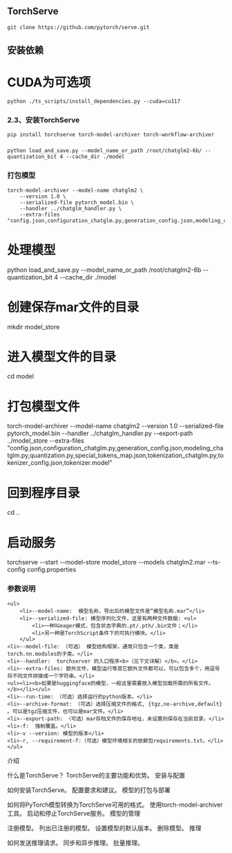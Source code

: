 ## TorchServe
```
git clone https://github.com/pytorch/serve.git
```

## 安装依赖

# CUDA为可选项
```
python ./ts_scripts/install_dependencies.py --cuda=cu117
```

### 2.3、安装TorchServe
```
pip install torchserve torch-model-archiver torch-workflow-archiver
```

### 
```
python load_and_save.py --model_name_or_path /root/chatglm2-6b/ --quantization_bit 4 --cache_dir ./model
```
### 打包模型

```
torch-model-archiver --model-name chatglm2 \
    --version 1.0 \
    --serialized-file pytorch_model.bin \
    --handler ../chatglm_handler.py \
    --extra-files "config.json,configuration_chatglm.py,generation_config.json,modeling_chatglm.py,quantization.py,special_tokens_map.json,tokenization_chatglm.py,tokenizer_config.json,tokenizer.model"
```




# 处理模型
python load_and_save.py --model_name_or_path /root/chatglm2-6b --quantization_bit 4 --cache_dir ./model


# 创建保存mar文件的目录
mkdir model_store

# 进入模型文件的目录
cd model

# 打包模型文件
torch-model-archiver --model-name chatglm2  --version 1.0  --serialized-file pytorch_model.bin  --handler ../chatglm_handler.py  --export-path ../model_store  --extra-files "config.json,configuration_chatglm.py,generation_config.json,modeling_chatglm.py,quantization.py,special_tokens_map.json,tokenization_chatglm.py,tokenizer_config.json,tokenizer.model"

# 回到程序目录
cd ..

# 启动服务
torchserve --start --model-store model_store --models chatglm2.mar --ts-config config.properties



### 参数说明
```
<ul>
    <li>--model-name:  模型名称，导出后的模型文件是“模型名称.mar”</li>
    <li>--serialized-file: 模型序列化文件，这里有两种文件数据: <ul>
        <li>一种叫eager模式，包含状态字典的.pt/.pth/.bin文件；</li>
        <li>另一种是TorchScript条件下的可执行模块。</li>
    </ul>
<li>--model-file: （可选） 模型结构框架，通常只包含一个类，类是torch.nn.modules的子类。</li>
<li>--handler:  torchserver 的入口程序<b>（见下文详解）</b>。</li>
<li>--extra-files: 额外文件，模型运行等其它额外文件都可以，可以包含多个，用逗号将不同文件拼接成一个字符串。</li>
<ul><li><b>如果是huggingface的模型，一般这里需要放入模型加载所需的所有文件。</b></li></ul>
<li>--run-time: （可选）选择运行的python版本。</li>
<li>--archive-format: （可选）选择压缩文件的格式, {tgz,no-archive,default} 。可以是tgz压缩文件，也可以是mar文件。</li>
<li>--export-path: （可选）mar存档文件的保存地址，未设置则保存在当前目录。</li>
<li>-f:  强制覆盖。</li>
<li>-v --version: 模型的版本</li>
<li>-r, --requirement-f:（可选）模型环境相关的依赖包requirements.txt。</li>
</ul>
```


介绍

什么是TorchServe？
TorchServe的主要功能和优势。
安装与配置

如何安装TorchServe。
配置要求和建议。
模型的打包与部署

如何将PyTorch模型转换为TorchServe可用的格式。
使用torch-model-archiver工具。
启动和停止TorchServe服务。
模型的管理

注册模型。
列出已注册的模型。
设置模型的默认版本。
删除模型。
推理

如何发送推理请求。
同步和异步推理。
批量推理。